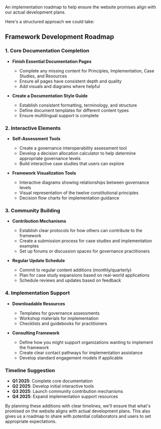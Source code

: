 An implementation roadmap to help ensure the website promises align with our actual development plans.

Here's a structured approach we could take:

## Framework Development Roadmap

### 1. Core Documentation Completion
- **Finish Essential Documentation Pages**
  - Complete any missing content for Principles, Implementation, Case Studies, and Resources
  - Ensure all pages have consistent depth and quality
  - Add visuals and diagrams where helpful
  
- **Create a Documentation Style Guide**
  - Establish consistent formatting, terminology, and structure
  - Define document templates for different content types
  - Ensure multilingual support is complete

### 2. Interactive Elements
- **Self-Assessment Tools**
  - Create a governance interoperability assessment tool
  - Develop a decision allocation calculator to help determine appropriate governance levels
  - Build interactive case studies that users can explore

- **Framework Visualization Tools**
  - Interactive diagrams showing relationships between governance levels
  - Visual representation of the twelve constitutional principles
  - Decision flow charts for implementation guidance

### 3. Community Building
- **Contribution Mechanisms**
  - Establish clear protocols for how others can contribute to the framework
  - Create a submission process for case studies and implementation examples
  - Set up forums or discussion spaces for governance practitioners

- **Regular Update Schedule**
  - Commit to regular content additions (monthly/quarterly)
  - Plan for case study expansions based on real-world applications
  - Schedule reviews and updates based on feedback

### 4. Implementation Support
- **Downloadable Resources**
  - Templates for governance assessments
  - Workshop materials for implementation
  - Checklists and guidebooks for practitioners

- **Consulting Framework**
  - Define how you might support organizations wanting to implement the framework
  - Create clear contact pathways for implementation assistance
  - Develop standard engagement models if applicable

### Timeline Suggestion
- **Q1 2025**: Complete core documentation
- **Q2 2025**: Develop initial interactive tools
- **Q3 2025**: Launch community contribution mechanisms
- **Q4 2025**: Expand implementation support resources

By planning these additions with clear timelines, we'll ensure that what's promised on the website aligns with actual development plans. This also gives us a roadmap to share with potential collaborators and users to set appropriate expectations.


